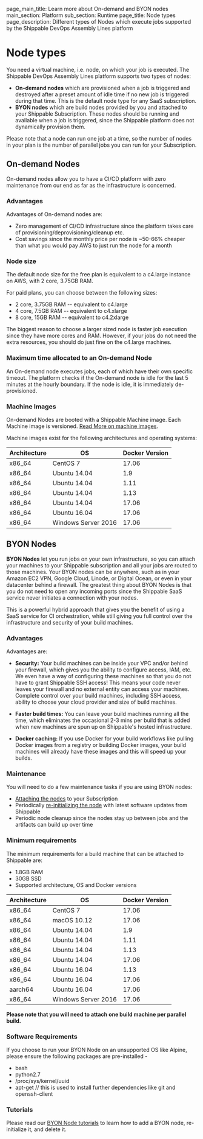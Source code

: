 page_main_title: Learn more about On-demand and BYON nodes
main_section: Platform
sub_section: Runtime
page_title: Node types
page_description: Different types of Nodes which execute jobs supported by the Shippable DevOps Assembly Lines platform

# Node types

You need a virtual machine, i.e. node, on which your job is executed. The Shippable DevOps Assembly Lines platform supports two types of nodes:

* **On-demand nodes** which are provisioned when a job is triggered and destroyed after a preset amount of idle time if no new job is triggered during that time. This is the default node type for any SaaS subscription.
* **BYON nodes** which are build nodes provided by you and attached to your Shippable Subscription. These nodes should be running and available when a job is triggered, since the Shippable platform does not dynamically provision them.

Please note that a node can run one job at a time, so the number of nodes in your plan is the number of parallel jobs you can run for your Subscription.

## On-demand Nodes

On-demand nodes allow you to have a CI/CD platform with zero maintenance from our end as far as the infrastructure is concerned.

### Advantages

Advantages of On-demand nodes are:

* Zero management of CI/CD infrastructure since the platform takes care of provisioning/deprovisioning/cleanup etc.
* Cost savings since the monthly price per node is ~50-66% cheaper than what you would pay AWS to just run the node for a month

### Node size

The default node size for the free plan is equivalent to a c4.large instance on AWS, with 2 core, 3.75GB RAM.

For paid plans, you can choose between the following sizes:

* 2 core, 3.75GB RAM -- equivalent to c4.large
* 4 core, 7.5GB RAM -- equivalent to c4.xlarge
* 8 core, 15GB RAM -- equivalent to c4.2xlarge

The biggest reason to choose a larger sized node is faster job execution since they have more cores and RAM. However, if your jobs do not need the extra resources, you should do just fine on the c4.large machines.

### Maximum time allocated to an On-demand Node

An On-demand node executes jobs, each of which have their own specific timeout. The platform checks if the On-demand node is idle for the last 5 minutes at the hourly boundary. If the node is idle, it is immediately de-provisioned.

### Machine Images

On-demand Nodes are booted with a Shippable Machine image. Each Machine image is versioned. [Read More on machine images](/platform/runtime/machine-image/ami-overview/).

Machine images exist for the following architectures and operating systems:

|Architecture|OS|Docker Version|
|---|---|---|
|x86_64|CentOS 7|17.06|
|x86_64|Ubuntu 14.04|1.9|
|x86_64|Ubuntu 14.04|1.11|
|x86_64|Ubuntu 14.04|1.13|
|x86_64|Ubuntu 14.04|17.06|
|x86_64|Ubuntu 16.04|17.06|
|x86_64|Windows Server 2016|17.06|

## BYON Nodes

**BYON Nodes** let you run jobs on your own infrastructure, so you can attach your machines to your Shippable subscription and all your jobs are routed to those machines. Your BYON nodes can be anywhere, such as in your Amazon EC2 VPN, Google Cloud, Linode, or Digital Ocean, or even in your datacenter behind a firewall. The greatest thing about BYON Nodes is that you do not need to open any incoming ports since the Shippable SaaS service never initiates a connection with your nodes.

This is a powerful hybrid approach that gives you the benefit of using a SaaS service for CI orchestration, while still giving you full control over the infrastructure and security of your build machines.

### Advantages
Advantages are:

* **Security:** Your build machines can be inside your VPC and/or behind your firewall, which gives you the ability to configure access, IAM, etc. We even have a way of configuring these machines so that you do not have to grant Shippable SSH access! This means your code never leaves your firewall and no external entity can access your machines.
Complete control over your build machines, including SSH access, ability to choose your cloud provider and size of build machines.

* **Faster build times:** You can leave your build machines running all the time, which eliminates the occasional 2-3 mins per build that is added when new machines are spun up on Shippable's hosted infrastructure.

* **Docker caching:** If you use Docker for your build workflows like pulling Docker images from a registry or building Docker images, your build machines will already have these images and this will speed up your builds.

### Maintenance

You will need to do a few maintenance tasks if you are using BYON nodes:

* [Attaching the nodes](/platform/tutorial/runtime/custom-nodes/#add-node) to your Subscription
* Periodically [re-initializing the node](/platform/tutorial/runtime/custom-nodes/#reset-node) with latest software updates from Shippable
* Periodic node cleanup since the nodes stay up between jobs and the artifacts can build up over time

### Minimum requirements
The minimum requirements for a build machine that can be attached to Shippable are:

* 1.8GB RAM
* 30GB SSD
* Supported architecture, OS and Docker versions

|Architecture|OS|Docker Version|
|---|---|---|
|x86_64|CentOS 7|17.06|
|x86_64|macOS 10.12|17.06|
|x86_64|Ubuntu 14.04|1.9|
|x86_64|Ubuntu 14.04|1.11|
|x86_64|Ubuntu 14.04|1.13|
|x86_64|Ubuntu 14.04|17.06|
|x86_64|Ubuntu 16.04|1.13|
|x86_64|Ubuntu 16.04|17.06|
|aarch64|Ubuntu 16.04|17.06|
|x86_64|Windows Server 2016|17.06|

**Please note that you will need to attach one build machine per parallel build.**

### Software Requirements
If you choose to run your BYON Node on an unsupported OS like Alpine, please ensure the following packages are pre-installed -

* bash
* python2.7
* /proc/sys/kernel/uuid
* apt-get // this is used to install further dependencies like git and openssh-client

### Tutorials

Please read our [BYON Node tutorials](/platform/tutorial/runtime/custom-nodes/) to learn how to add a BYON node, re-initialize it, and delete it.
